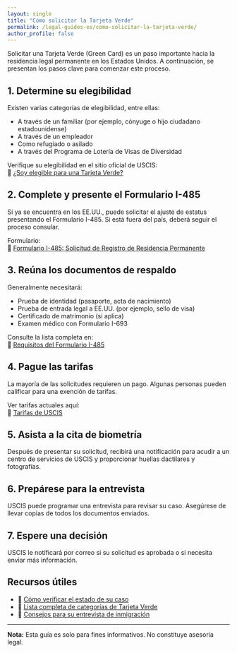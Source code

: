 ```yaml
---
layout: single
title: "Cómo solicitar la Tarjeta Verde"
permalink: /legal-guides-es/como-solicitar-la-tarjeta-verde/
author_profile: false
---
```


Solicitar una Tarjeta Verde (Green Card) es un paso importante hacia la residencia legal permanente en los Estados Unidos. A continuación, se presentan los pasos clave para comenzar este proceso.

## 1. Determine su elegibilidad

Existen varias categorías de elegibilidad, entre ellas:

- A través de un familiar (por ejemplo, cónyuge o hijo ciudadano estadounidense)
- A través de un empleador
- Como refugiado o asilado
- A través del Programa de Lotería de Visas de Diversidad

Verifique su elegibilidad en el sitio oficial de USCIS:  
🔗 [¿Soy elegible para una Tarjeta Verde?](https://www.uscis.gov/green-card/green-card-eligibility-categories)

## 2. Complete y presente el Formulario I-485

Si ya se encuentra en los EE.UU., puede solicitar el ajuste de estatus presentando el Formulario I-485. Si está fuera del país, deberá seguir el proceso consular.

Formulario:  
🔗 [Formulario I-485: Solicitud de Registro de Residencia Permanente](https://www.uscis.gov/i-485)

## 3. Reúna los documentos de respaldo

Generalmente necesitará:

- Prueba de identidad (pasaporte, acta de nacimiento)
- Prueba de entrada legal a EE.UU. (por ejemplo, sello de visa)
- Certificado de matrimonio (si aplica)
- Examen médico con Formulario I-693

Consulte la lista completa en:  
🔗 [Requisitos del Formulario I-485](https://www.uscis.gov/i-485)

## 4. Pague las tarifas

La mayoría de las solicitudes requieren un pago. Algunas personas pueden calificar para una exención de tarifas.

Ver tarifas actuales aquí:  
🔗 [Tarifas de USCIS](https://www.uscis.gov/forms/filing-fees)

## 5. Asista a la cita de biometría

Después de presentar su solicitud, recibirá una notificación para acudir a un centro de servicios de USCIS y proporcionar huellas dactilares y fotografías.

## 6. Prepárese para la entrevista

USCIS puede programar una entrevista para revisar su caso. Asegúrese de llevar copias de todos los documentos enviados.

## 7. Espere una decisión

USCIS le notificará por correo si su solicitud es aprobada o si necesita enviar más información.

## Recursos útiles

- 📄 [Cómo verificar el estado de su caso](https://egov.uscis.gov/casestatus/landing.do)  
- 📄 [Lista completa de categorías de Tarjeta Verde](https://www.uscis.gov/green-card/green-card-processes-and-procedures)  
- 📄 [Consejos para su entrevista de inmigración](https://www.uscis.gov/green-card/interview-process)

---

**Nota:** Esta guía es solo para fines informativos. No constituye asesoría legal.